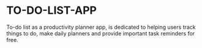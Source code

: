 # TO-DO-LIST-APP
To-do list as a productivity planner app, is dedicated to helping users track things to do, make daily planners and provide important task reminders for free.
